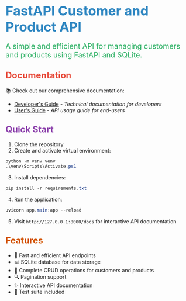 # <span style="color: #2E86C1; font-size: 36px;">FastAPI Customer and Product API</span>

<span style="color: #27AE60; font-size: 20px;">A simple and efficient API for managing customers and products using FastAPI and SQLite.</span>

## <span style="color: #E74C3C; font-size: 24px;">Documentation</span>

📚 Check out our comprehensive documentation:

- [Developer's Guide](docs/DEVELOPERS_GUIDE.md) - *Technical documentation for developers*
- [User's Guide](docs/USERS_GUIDE.md) - *API usage guide for end-users*

## <span style="color: #8E44AD; font-size: 24px;">Quick Start</span>

1. Clone the repository
2. Create and activate virtual environment:
```powershell
python -m venv venv
.\venv\Scripts\Activate.ps1
```

3. Install dependencies:
```powershell
pip install -r requirements.txt
```

4. Run the application:
```powershell
uvicorn app.main:app --reload
```

5. Visit `http://127.0.0.1:8000/docs` for interactive API documentation

## <span style="color: #D35400; font-size: 24px;">Features</span>

- 🚀 Fast and efficient API endpoints
- 📊 SQLite database for data storage
- 📝 Complete CRUD operations for customers and products
- 🔍 Pagination support
- ✨ Interactive API documentation
- 🧪 Test suite included
